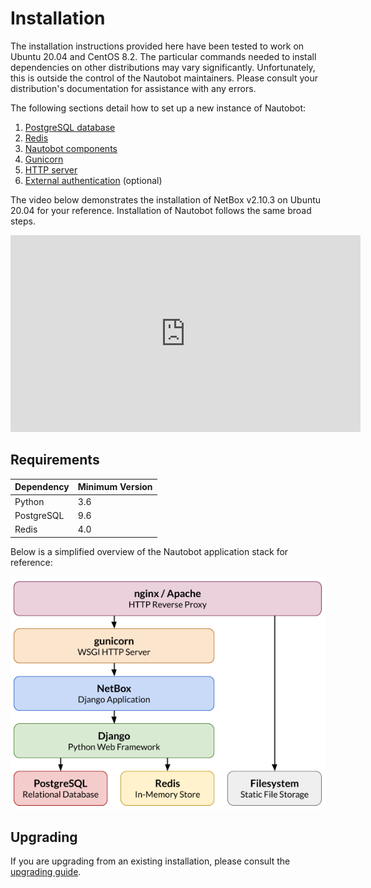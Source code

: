 # Installation

The installation instructions provided here have been tested to work on Ubuntu 20.04 and CentOS 8.2. The particular commands needed to install dependencies on other distributions may vary significantly. Unfortunately, this is outside the control of the Nautobot maintainers. Please consult your distribution's documentation for assistance with any errors.

The following sections detail how to set up a new instance of Nautobot:

1. [PostgreSQL database](1-postgresql.md)
1. [Redis](2-redis.md)
3. [Nautobot components](3-nautobot.md)
4. [Gunicorn](4-gunicorn.md)
5. [HTTP server](5-http-server.md)
6. [External authentication](6-external-authentication.md) (optional)

The video below demonstrates the installation of NetBox v2.10.3 on Ubuntu 20.04 for your reference. Installation of Nautobot follows the same broad steps.

<iframe width="560" height="315" src="https://www.youtube.com/embed/dFANGlxXEng" frameborder="0" allow="accelerometer; autoplay; clipboard-write; encrypted-media; gyroscope; picture-in-picture" allowfullscreen></iframe>

## Requirements

| Dependency | Minimum Version |
|------------|-----------------|
| Python     | 3.6             |
| PostgreSQL | 9.6             |
| Redis      | 4.0             |

Below is a simplified overview of the Nautobot application stack for reference:

![Nautobot UI as seen by a non-authenticated user](../media/installation/nautobot_application_stack.png)

## Upgrading

If you are upgrading from an existing installation, please consult the [upgrading guide](upgrading.md).

